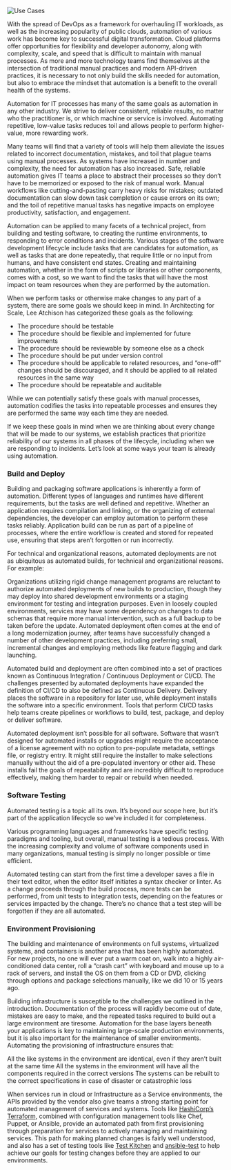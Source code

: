 
![Use Cases](../assets/img/headers/AR_UseCases.png)

With the spread of DevOps as a framework for overhauling IT workloads, as well as the increasing popularity of public clouds, automation of various work has become key to successful digital transformation. Cloud platforms offer opportunities for flexibility and developer autonomy, along with complexity, scale, and speed that is difficult to maintain with manual processes.  As more and more technology teams find themselves at the intersection of traditional manual practices and modern API-driven practices, it is necessary to not only build the skills needed for automation, but also to embrace the mindset that automation is a benefit to the overall health of the systems.

Automation for IT processes has many of the same goals as automation in any other industry. We strive to deliver consistent, reliable results, no matter who the practitioner is, or which machine or service is involved. Automating repetitive, low-value tasks reduces toil and allows people to perform higher-value, more rewarding work.

Many teams will find that a variety of tools will help them alleviate the issues related to incorrect documentation, mistakes, and toil that plague teams using manual processes. As systems have increased in number and complexity, the need for automation has also increased. Safe, reliable automation gives IT teams a place to abstract their processes so they don’t have to be memorized or exposed to the risk of manual work. Manual workflows like cutting-and-pasting carry heavy risks for mistakes; outdated documentation can slow down task completion or cause errors on its own; and the toil of repetitive manual tasks has negative impacts on employee productivity, satisfaction, and engagement.

Automation can be applied to many facets of a technical project, from building and testing software, to creating the runtime environments, to responding to error conditions and incidents. Various stages of the software development lifecycle include tasks that are candidates for automation, as well as tasks that are done repeatedly, that require little or no input from humans, and have consistent end states. Creating and maintaining automation, whether in the form of scripts or libraries or other components, comes with a cost, so we want to find the tasks that will have the most impact on team resources when they are performed by the automation.

When we perform tasks or otherwise make changes to any part of a system, there are some goals we should keep in mind. In Architecting for Scale, Lee Atchison has categorized these goals as the following:

* The procedure should be testable
* The procedure should be flexible and implemented for future improvements
* The procedure should be reviewable by someone else as a check
* The procedure should be put under version control
* The procedure should be applicable to related resources, and “one-off” changes should be discouraged, and it should be applied to all related resources in the same way
* The procedure should be repeatable and auditable

While we can potentially satisfy these goals with manual processes, automation codifies the tasks into repeatable processes and ensures they are performed the same way each time they are needed.

If we keep these goals in mind when we are thinking about every change that will be made to our systems, we establish practices that prioritize reliability of our systems in all phases of the lifecycle, including when we are responding to incidents. Let’s look at some ways your team is already using automation.

### Build and Deploy
Building and packaging software applications is inherently a form of automation. Different types of languages and runtimes have different requirements, but the tasks are well defined and repetitive. Whether an application requires compilation and linking, or the organizing of external dependencies, the developer can employ automation to perform these tasks reliably. Application build can be run as part of a pipeline of processes, where the entire workflow is created and stored for repeated use, ensuring that steps aren’t forgotten or run incorrectly.

For technical and organizational reasons, automated deployments are not as ubiquitous as automated builds, for technical and organizational reasons. For example:

Organizations utilizing rigid change management programs are reluctant to authorize automated deployments of new builds to production, though they may deploy into shared development environments or a staging environment for testing and integration purposes.
Even in loosely coupled environments, services may have some dependency on changes to data schemas that require more manual intervention, such as a full backup to be taken before the update.
Automated deployment often comes at the end of a long modernization journey, after teams have successfully changed a number of other development practices, including preferring small, incremental changes and employing methods like feature flagging and dark launching.

Automated build and deployment are often combined into a set of practices known as Continuous Integration / Continuous Deployment or CI/CD. The challenges presented by automated deployments have expanded the definition of CI/CD to also be defined as Continuous Delivery. Delivery places the software in a repository for later use, while deployment installs the software into a specific environment. Tools that perform CI/CD tasks help teams create pipelines or workflows to build, test, package, and deploy or deliver software.

Automated deployment isn’t possible for all software. Software that wasn’t designed for automated installs or upgrades might require the acceptance of a license agreement with no option to pre-populate metadata, settings file, or registry entry. It might still require the installer to make selections manually without the aid of a pre-populated inventory or other aid. These installs fail the goals of repeatability and are incredibly difficult to reproduce effectively, making them harder to repair or rebuild when needed.

### Software Testing
Automated testing is a topic all its own. It’s beyond our scope here, but it’s part of the application lifecycle so we’ve included it for completeness.

Various programming languages and frameworks have specific testing paradigms and tooling, but overall, manual testing is a tedious process. With the increasing complexity and volume of software components used in many organizations, manual testing is simply no longer possible or time efficient.

Automated testing can start from the first time a developer saves a file in their text editor, when the editor itself initiates a syntax checker or linter. As a change proceeds through the build process, more tests can be performed, from unit tests to integration tests, depending on the features or services impacted by the change. There’s no chance that a test step will be forgotten if they are all automated.

### Environment Provisioning
The building and maintenance of environments on full systems, virtualized systems, and containers is another area that has been highly automated. For new projects, no one will ever put a warm coat on, walk into a highly air-conditioned data center, roll a “crash cart” with keyboard and mouse up to a rack of servers, and install the OS on them from a CD or DVD, clicking through options and package selections manually, like we did 10 or 15 years ago.

Building infrastructure is susceptible to the challenges we outlined in the introduction. Documentation of the process will rapidly become out of date, mistakes are easy to make, and the repeated tasks required to build out a large environment are tiresome. Automation for the base layers beneath your applications is key to maintaining large-scale production environments, but it is also important for the maintenance of smaller environments. Automating the provisioning of infrastructure ensures that:

All the like systems in the environment are identical, even if they aren’t built at the same time
All the systems in the environment will have all the components required in the correct versions
The systems can be rebuilt to the correct specifications in case of disaster or catastrophic loss

When services run in cloud or Infrastructure as a Service environments, the APIs provided by the vendor also give teams a strong starting point for automated management of services and systems. Tools like [HashiCorp’s Terraform](https://www.terraform.io/), combined with configuration management tools like Chef, Puppet, or Ansible, provide an automated path from first provisioning through preparation for services to actively managing and maintaining services. This path for making planned changes is fairly well understood, and also has a set of testing tools like [Test Kitchen](https://kitchen.ci/) and [ansible-test](https://docs.ansible.com/ansible/latest/dev_guide/testing.html) to help achieve our goals for testing changes before they are applied to our environments.
